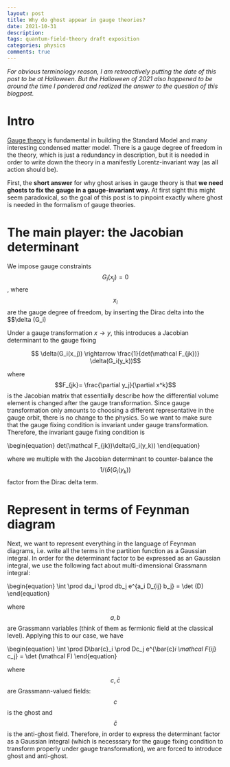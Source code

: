 ```yaml
---
layout: post
title: Why do ghost appear in gauge theories?
date: 2021-10-31
description: 
tags: quantum-field-theory draft exposition
categories: physics
comments: true
---
```


*For obvious terminology reason, I am retroactively putting the date of this post to be at Halloween. But the Halloween of 2021 also happened to be around the time I pondered and realized the answer to the question of this blogpost.*

# Intro

[Gauge theory](https://en.wikipedia.org/wiki/Gauge_theory) is fundamental in building the Standard Model and many interesting condensed matter model. There is a gauge degree of freedom in the theory, which is just a redundancy in description, but it is needed in order to write down the theory in a manifestly Lorentz-invariant way (as all action should be). 

First, the **short answer** for why ghost arises in gauge theory is that **we need ghosts to fix the gauge in a gauge-invariant way.** At first sight this might seem paradoxical, so the goal of this post is to pinpoint exactly where ghost is needed in the formalism of gauge theories. 

# The main player: the Jacobian determinant

We impose gauge constraints $$G_i(x_j)=0$$, where $$x_i$$ are the gauge degree of freedom, by inserting the Dirac delta into the $$\delta (G_i)


Under a gauge transformation $x\rightarrow y$, this introduces a Jacobian determinant to the gauge fixing

$$ \delta(G_i(x_j)) \rightarrow \frac{1}{det(\mathcal F_{jk})} \delta(G_i(y_k))$$ 

where $$F_{jk}= \frac{\partial y_j}{\partial x^k}$$ is the Jacobian matrix that essentially describe how the differential volume element is changed after the gauge transformation. Since gauge transformation only amounts to choosing a different representative in the gauge orbit, there is no change to the physics. So we want to make sure that the gauge fixing condition is invariant under gauge transformation. Therefore, the invariant gauge fixing condition is 

\begin{equation}
det(\mathcal F_{jk})\delta(G_i(y_k))
\end{equation}

where we multiple with the Jacobian determinant to counter-balance the $$1/(\delta(G_i(y_k))$$ factor from the Dirac delta term. 

# Represent in terms of Feynman diagram

Next, we want to represent everything in the language of Feynman diagrams, i.e. write all the terms in the partition function as a Gaussian integral. In order for the determinant factor to be expressed as an Gaussian integral, we use the following fact about multi-dimensional Grassmann integral: 

\begin{equation}
\int \prod da_i \prod db_j e^{a_i D_{ij} b_j} = \det (D)
\end{equation}

where $$a,b$$ are Grassmann variables (think of them as fermionic field at the classical level). Applying this to our case, we have 

\begin{equation}
\int \prod D\bar{c}_i \prod Dc_j e^{\bar{c}_i \mathcal F_{ij} c_j} = \det (\mathcal F)
\end{equation}

where $$c, \bar{c}$$ are Grassmann-valued fields: $$c$$ is the ghost and $$\bar{c}$$ is the anti-ghost field. Therefore, in order to express the determinant factor as a Gaussian integral (which is necesssary for the gauge fixing condition to transform properly under gauge transformation), we are forced to introduce ghost and anti-ghost. 

















